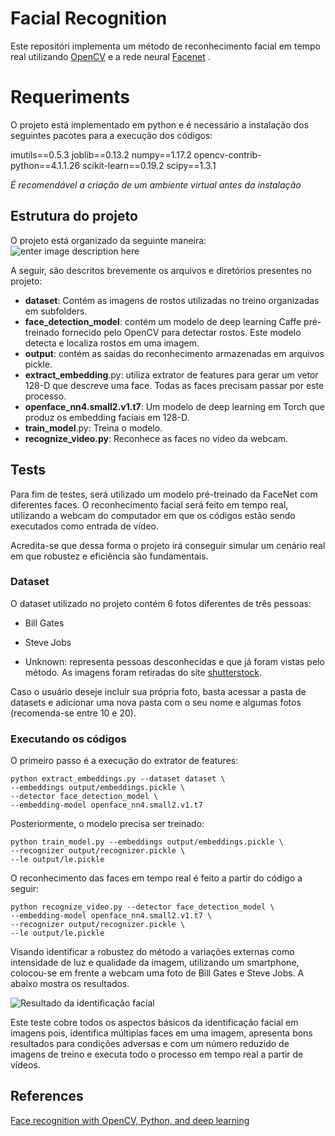 # Facial Recognition


Este repositóri implementa um método de reconhecimento facial em tempo real utilizando [OpenCV](https://opencv.org/) e a rede neural [Facenet](https://arxiv.org/pdf/1503.03832.pdf) .




# Requeriments
O projeto está implementado em python e é necessário a instalação dos seguintes pacotes para a execução dos códigos:

imutils==0.5.3
joblib==0.13.2
numpy==1.17.2
opencv-contrib-python==4.1.1.26
scikit-learn==0.19.2
scipy==1.3.1

*É recomendável a criação de um ambiente virtual antes da instalação* 

## Estrutura do projeto 

O projeto está organizado da seguinte maneira:
 ![enter image description here](https://lh4.googleusercontent.com/F9RIVVpcwXImOfvKoBCRKAbHeTnEYmsA5QbxzLjVKsMkHxpayVSuYjvKzvg4qNFdP7oaW1SMhNjCt6PxFRZ2ht1AcBvci43b3LygjdChkGlSlEO3Wbx-N0q3fm1NH8V1iuNEgoTQ)

A seguir, são descritos brevemente os arquivos e diretórios presentes no projeto:
-  **dataset**: Contém as imagens de rostos utilizadas no treino organizadas em subfolders.  
-   **face_detection_model**: contém um modelo de deep learning Caffe pré-treinado fornecido pelo OpenCV para detectar rostos. Este modelo detecta e localiza rostos em uma imagem.
-   **output**: contém as saídas do reconhecimento armazenadas em arquivos pickle.
-   **extract_embedding**.py: utiliza extrator de features para gerar um vetor 128-D que descreve uma face. Todas as faces precisam passar por este processo.
-   **openface_nn4.small2.v1.t7**: Um modelo de deep learning em Torch que produz os embedding faciais em 128-D.
-   **train_model**.py: Treina o modelo.
- **recognize_video.py**: Reconhece as faces no video da webcam.


## Tests

Para fim de testes, será utilizado um modelo pré-treinado da FaceNet com diferentes faces. O reconhecimento facial será feito em tempo real, utilizando a webcam do computador em que os códigos estão sendo executados como entrada de vídeo.

Acredita-se que dessa forma o projeto irá conseguir simular um cenário real em que robustez e eficiência são fundamentais.

### Dataset

O dataset utilizado no projeto contém 6 fotos diferentes de três pessoas:

-   Bill Gates
    
-   Steve Jobs
  
-   Unknown: representa pessoas desconhecidas e que já foram vistas pelo método. As imagens foram retiradas do site [shutterstock](https://www.shutterstock.com/?pl=PPC_GOO_BR_BD-264663191462&cr=ec&kw=shutterstocks&gclid=CjwKCAjwzdLrBRBiEiwAEHrAYiGZ2z7Orb958rPQUfwsDix8a5cnI-iVuTu8McXYfxPLgTjWeLPIcxoC52MQAvD_BwE&gclsrc=aw.ds).
    
Caso o usuário deseje incluir sua própria foto, basta acessar a pasta de datasets e adicionar uma nova pasta com o seu nome e algumas fotos (recomenda-se entre 10 e 20).
### Executando os códigos

O primeiro passo é a execução do extrator de features:

    python extract_embeddings.py --dataset dataset \  
    --embeddings output/embeddings.pickle \  
    --detector face_detection_model \  
    --embedding-model openface_nn4.small2.v1.t7

Posteriormente, o modelo precisa ser treinado:

    python train_model.py --embeddings output/embeddings.pickle \  
    --recognizer output/recognizer.pickle \  
    --le output/le.pickle

O reconhecimento das faces em tempo real é feito a partir do código a seguir:

    python recognize_video.py --detector face_detection_model \  
    --embedding-model openface_nn4.small2.v1.t7 \  
    --recognizer output/recognizer.pickle \  
    --le output/le.pickle

Visando identificar a robustez do método a variações externas como intensidade de luz e qualidade da imagem, utilizando um smartphone, colocou-se em frente a webcam uma foto de Bill Gates e Steve Jobs. A abaixo mostra os resultados.

![Resultado da identificação facial](https://lh3.googleusercontent.com/tWBfre17r1h7jjijtZiHBeTSZPcq99bxsBny4eLQi2iRiPs4iypN5q8nOydi63rn3zcB7oumVapDKA)

Este teste cobre todos os aspectos básicos da identificação facial em imagens pois, identifica múltiplas faces em uma imagem, apresenta bons resultados para condições adversas e com um número reduzido de imagens de treino e executa todo o processo em tempo real a partir de vídeos.
## References
 [Face recognition with OpenCV, Python, and deep learning](https://www.pyimagesearch.com/2018/06/18/face-recognition-with-opencv-python-and-deep-learning/)
